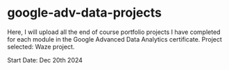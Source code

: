 # google-adv-data-projects
Here, I will upload all the end of course portfolio projects I have completed for each module in the Google Advanced Data Analytics certificate.
Project selected: Waze project.

Start Date: Dec 20th 2024
